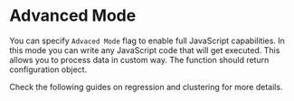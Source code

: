 # Advanced Mode
You can specify `Advaced Mode` flag to enable full JavaScript capabilities. In this mode you can write any JavaScript code that will get executed. This allows you to process data in custom way. The function should return configuration object.

Check the following guides on regression and clustering for more details.